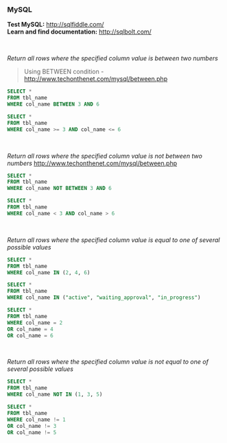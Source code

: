 ### MySQL

**Test MySQL:** http://sqlfiddle.com/<br>
**Learn and find documentation:** http://sqlbolt.com/<br>

<br>

*Return all rows where the specified column value is between two numbers*
> Using BETWEEN condition - http://www.techonthenet.com/mysql/between.php

```sql
SELECT *
FROM tbl_name
WHERE col_name BETWEEN 3 AND 6
```

```sql
SELECT *
FROM tbl_name
WHERE col_name >= 3 AND col_name <= 6
```

<br>

*Return all rows where the specified column value is not between two numbers*
http://www.techonthenet.com/mysql/between.php
```sql
SELECT *
FROM tbl_name
WHERE col_name NOT BETWEEN 3 AND 6
```

```sql
SELECT *
FROM tbl_name
WHERE col_name < 3 AND col_name > 6
```

<br>

*Return all rows where the specified column value is equal to one of several possible values*
```sql
SELECT *
FROM tbl_name
WHERE col_name IN (2, 4, 6)

SELECT *
FROM tbl_name
WHERE col_name IN ("active", "waiting_approval", "in_progress")
```

```sql
SELECT *
FROM tbl_name
WHERE col_name = 2
OR col_name = 4
OR col_name = 6 
```

<br>

*Return all rows where the specified column value is not equal to one of several possible values*
```sql
SELECT *
FROM tbl_name
WHERE col_name NOT IN (1, 3, 5)
```

```sql
SELECT *
FROM tbl_name
WHERE col_name != 1
OR col_name != 3
OR col_name != 5 
```

<br>
